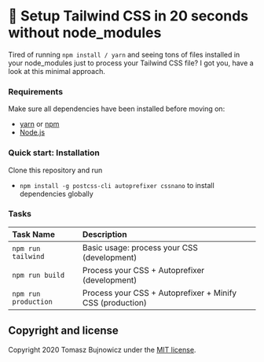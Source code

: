 # 🚀 Setup Tailwind CSS in 20 seconds without node_modules

Tired of running `npm install / yarn` and seeing tons of files installed in your node_modules just to process your Tailwind CSS file? I got you, have a look at this minimal approach.

### Requirements
Make sure all dependencies have been installed before moving on:

* [yarn](https://yarnpkg.com/lang/en/) or [npm](https://www.npmjs.com/get-npm)
* [Node.js](https://nodejs.org/en/download/)

### Quick start: Installation
Clone this repository and run
- `npm install -g postcss-cli autoprefixer cssnano` to install dependencies globally

### Tasks
| Task Name | Description
| :------------- | :------------- |
| `npm run tailwind` | Basic usage: process your CSS (development)
| `npm run build` | Process your CSS + Autoprefixer (development)
| `npm run production` | Process your CSS + Autoprefixer + Minify CSS (production)

## Copyright and license

Copyright 2020 Tomasz Bujnowicz under the [MIT license](http://opensource.org/licenses/MIT).

